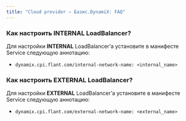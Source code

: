 ```yaml
---
title: "Cloud provider — Базис.DynamiX: FAQ"
---
```

### Как настроить INTERNAL LoadBalancer?

Для настройки **INTERNAL** LoadBalancer’а установите в манифесте Service следующую аннотацию:

- `dynamix.cpi.flant.com/internal-network-name: <internal_name>`

### Как настроить EXTERNAL LoadBalancer?

Для настройки **EXTERNAL** LoadBalancer’а установите в манифесте Service следующую аннотацию:

- `dynamix.cpi.flant.com/external-network-name: <external_name>`

